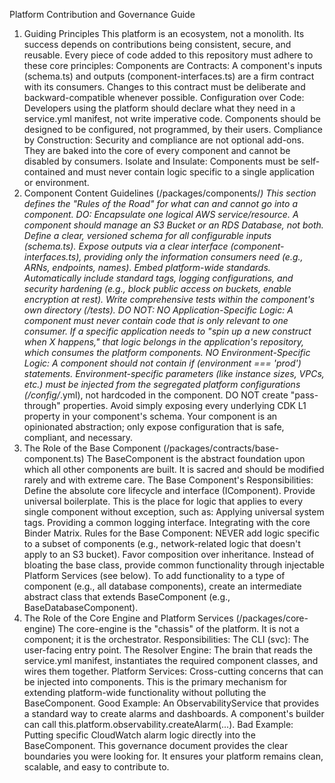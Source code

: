 Platform Contribution and Governance Guide
1. Guiding Principles
This platform is an ecosystem, not a monolith. Its success depends on contributions being consistent, secure, and reusable. Every piece of code added to this repository must adhere to these core principles:
Components are Contracts: A component's inputs (schema.ts) and outputs (component-interfaces.ts) are a firm contract with its consumers. Changes to this contract must be deliberate and backward-compatible whenever possible.
Configuration over Code: Developers using the platform should declare what they need in a service.yml manifest, not write imperative code. Components should be designed to be configured, not programmed, by their users.
Compliance by Construction: Security and compliance are not optional add-ons. They are baked into the core of every component and cannot be disabled by consumers.
Isolate and Insulate: Components must be self-contained and must never contain logic specific to a single application or environment.
2. Component Content Guidelines (/packages/components/*)
This section defines the "Rules of the Road" for what can and cannot go into a component.
DO:
Encapsulate one logical AWS service/resource. A component should manage an S3 Bucket or an RDS Database, not both.
Define a clear, versioned schema for all configurable inputs (schema.ts).
Expose outputs via a clear interface (component-interfaces.ts), providing only the information consumers need (e.g., ARNs, endpoints, names).
Embed platform-wide standards. Automatically include standard tags, logging configurations, and security hardening (e.g., block public access on buckets, enable encryption at rest).
Write comprehensive tests within the component's own directory (/tests).
DO NOT:
NO Application-Specific Logic: A component must never contain code that is only relevant to one consumer. If a specific application needs to "spin up a new construct when X happens," that logic belongs in the application's repository, which consumes the platform components.
NO Environment-Specific Logic: A component should not contain if (environment === 'prod') statements. Environment-specific parameters (like instance sizes, VPCs, etc.) must be injected from the segregated platform configurations (/config/*.yml), not hardcoded in the component.
DO NOT create "pass-through" properties. Avoid simply exposing every underlying CDK L1 property in your component's schema. Your component is an opinionated abstraction; only expose configuration that is safe, compliant, and necessary.
3. The Role of the Base Component (/packages/contracts/base-component.ts)
The BaseComponent is the abstract foundation upon which all other components are built. It is sacred and should be modified rarely and with extreme care.
The Base Component's Responsibilities:
Define the absolute core lifecycle and interface (IComponent).
Provide universal boilerplate. This is the place for logic that applies to every single component without exception, such as:
Applying universal system tags.
Providing a common logging interface.
Integrating with the core Binder Matrix.
Rules for the Base Component:
NEVER add logic specific to a subset of components (e.g., network-related logic that doesn't apply to an S3 bucket).
Favor composition over inheritance. Instead of bloating the base class, provide common functionality through injectable Platform Services (see below).
To add functionality to a type of component (e.g., all database components), create an intermediate abstract class that extends BaseComponent (e.g., BaseDatabaseComponent).
4. The Role of the Core Engine and Platform Services (/packages/core-engine)
The core-engine is the "chassis" of the platform. It is not a component; it is the orchestrator.
Responsibilities:
The CLI (svc): The user-facing entry point.
The Resolver Engine: The brain that reads the service.yml manifest, instantiates the required component classes, and wires them together.
Platform Services: Cross-cutting concerns that can be injected into components. This is the primary mechanism for extending platform-wide functionality without polluting the BaseComponent.
Good Example: An ObservabilityService that provides a standard way to create alarms and dashboards. A component's builder can call this.platform.observability.createAlarm(...).
Bad Example: Putting specific CloudWatch alarm logic directly into the BaseComponent.
This governance document provides the clear boundaries you were looking for. It ensures your platform remains clean, scalable, and easy to contribute to.
